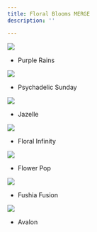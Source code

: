 ```yaml
---
title: Floral Blooms MERGE
description: ''

---
```

![](/assets/img/purple-rains-w72.jpeg)

* Purple Rains

![](/assets/img/psychedelic-sunday-w72.jpg)

* Psychadelic Sunday

![](/assets/img/jazelle-w72.jpeg)

* Jazelle

![](/assets/img/floral-infinity-w72.jpg)

* Floral Infinity

![](/assets/img/flower-pop-w72.jpeg)

* Flower Pop

![](/assets/img/fuschia-fusion-w72.jpg)

* Fushia Fusion

![](/assets/img/avalon-w72.jpg)

* Avalon